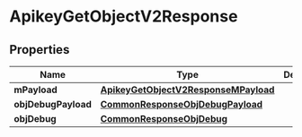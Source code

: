 

# ApikeyGetObjectV2Response

## Properties

Name | Type | Description | Notes
------------ | ------------- | ------------- | -------------
**mPayload** | [**ApikeyGetObjectV2ResponseMPayload**](ApikeyGetObjectV2ResponseMPayload.md) |  | 
**objDebugPayload** | [**CommonResponseObjDebugPayload**](CommonResponseObjDebugPayload.md) |  |  [optional]
**objDebug** | [**CommonResponseObjDebug**](CommonResponseObjDebug.md) |  |  [optional]




